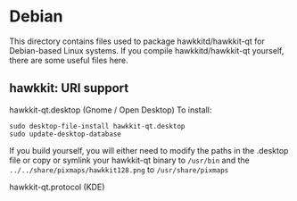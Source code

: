 
Debian
====================
This directory contains files used to package hawkkitd/hawkkit-qt
for Debian-based Linux systems. If you compile hawkkitd/hawkkit-qt yourself, there are some useful files here.

## hawkkit: URI support ##


hawkkit-qt.desktop  (Gnome / Open Desktop)
To install:

	sudo desktop-file-install hawkkit-qt.desktop
	sudo update-desktop-database

If you build yourself, you will either need to modify the paths in
the .desktop file or copy or symlink your hawkkit-qt binary to `/usr/bin`
and the `../../share/pixmaps/hawkkit128.png` to `/usr/share/pixmaps`

hawkkit-qt.protocol (KDE)

